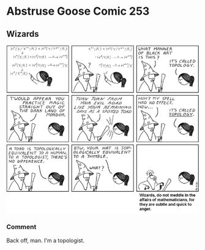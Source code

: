 # Abstruse Goose Comic 253
## Wizards

![image](comics/munkres_power_activate.png)
### Comment
Back off, man. I'm a topologist.
